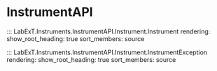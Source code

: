 # InstrumentAPI

::: LabExT.Instruments.InstrumentAPI.Instrument.Instrument
    rendering:
        show_root_heading: true
        sort_members: source

::: LabExT.Instruments.InstrumentAPI.Instrument.InstrumentException
    rendering:
        show_root_heading: true
        sort_members: source

